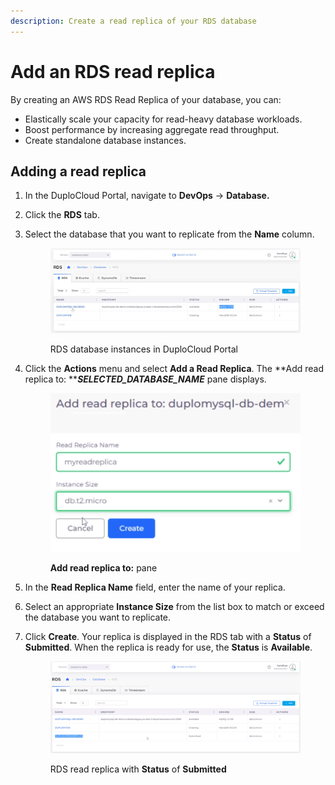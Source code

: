```yaml
---
description: Create a read replica of your RDS database
---
```


# Add an RDS read replica

By creating an AWS RDS Read Replica of your database, you can:

* Elastically scale your capacity for read-heavy database workloads.
* Boost performance by increasing aggregate read throughput.
* Create standalone database instances.

## Adding a read replica

1. In the DuploCloud Portal, navigate to **DevOps** -> **Database.**
2. Click the **RDS** tab.
3.  Select the database that you want to replicate from the **Name** column.

    <figure><img src="../../../../.gitbook/assets/RDSRR_1.png" alt=""><figcaption><p>RDS database instances in DuploCloud Portal</p></figcaption></figure>
4.  Click the **Actions** menu and select **Add a Read Replica**. The **Add read replica to: **_**SELECTED\_DATABASE\_NAME**_ pane displays.

    <figure><img src="../../../../.gitbook/assets/RDSRR_2.png" alt=""><figcaption><p><strong>Add read replica to:</strong> pane</p></figcaption></figure>
5. In the **Read Replica Name** field, enter the name of your replica.
6. Select an appropriate **Instance Size** from the list box to match or exceed the database you want to replicate.
7.  Click **Create**. Your replica is displayed in the RDS tab with a **Status** of **Submitted**. When the replica is ready for use, the **Status** is **Available**.

    <figure><img src="../../../../.gitbook/assets/RDSRR_3.png" alt=""><figcaption><p>RDS read replica with <strong>Status</strong> of <strong>Submitted</strong></p></figcaption></figure>
